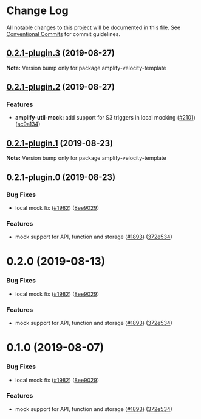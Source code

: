 # Change Log

All notable changes to this project will be documented in this file.
See [Conventional Commits](https://conventionalcommits.org) for commit guidelines.

## [0.2.1-plugin.3](https://github.com/aws-amplify/amplify-cli/compare/amplify-velocity-template@0.2.1-plugin.2...amplify-velocity-template@0.2.1-plugin.3) (2019-08-27)

**Note:** Version bump only for package amplify-velocity-template





## [0.2.1-plugin.2](https://github.com/aws-amplify/amplify-cli/compare/amplify-velocity-template@0.2.1-plugin.1...amplify-velocity-template@0.2.1-plugin.2) (2019-08-27)


### Features

* **amplify-util-mock:** add support for S3 triggers in local mocking ([#2101](https://github.com/aws-amplify/amplify-cli/issues/2101)) ([ac9a134](https://github.com/aws-amplify/amplify-cli/commit/ac9a134))





## [0.2.1-plugin.1](https://github.com/aws-amplify/amplify-cli/compare/amplify-velocity-template@0.2.1-plugin.0...amplify-velocity-template@0.2.1-plugin.1) (2019-08-23)

**Note:** Version bump only for package amplify-velocity-template





## 0.2.1-plugin.0 (2019-08-23)


### Bug Fixes

* local mock fix ([#1982](https://github.com/aws-amplify/amplify-cli/issues/1982)) ([8ee9029](https://github.com/aws-amplify/amplify-cli/commit/8ee9029))


### Features

* mock support for API, function and storage ([#1893](https://github.com/aws-amplify/amplify-cli/issues/1893)) ([372e534](https://github.com/aws-amplify/amplify-cli/commit/372e534))





# 0.2.0 (2019-08-13)


### Bug Fixes

* local mock fix ([#1982](https://github.com/aws-amplify/amplify-cli/issues/1982)) ([8ee9029](https://github.com/aws-amplify/amplify-cli/commit/8ee9029))


### Features

* mock support for API, function and storage ([#1893](https://github.com/aws-amplify/amplify-cli/issues/1893)) ([372e534](https://github.com/aws-amplify/amplify-cli/commit/372e534))





# 0.1.0 (2019-08-07)


### Bug Fixes

* local mock fix ([#1982](https://github.com/aws-amplify/amplify-cli/issues/1982)) ([8ee9029](https://github.com/aws-amplify/amplify-cli/commit/8ee9029))


### Features

* mock support for API, function and storage ([#1893](https://github.com/aws-amplify/amplify-cli/issues/1893)) ([372e534](https://github.com/aws-amplify/amplify-cli/commit/372e534))
